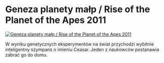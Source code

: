 Geneza planety małp / Rise of the Planet of the Apes 2011 
=============
[![Geneza planety małp / Rise of the Planet of the Apes 2011 ](http://vidos.pl/images/player.gif)](http://vidos.pl/geneza-planety-malp-rise-of-the-planet-of-the-apes-2011)

 W wyniku genetycznych eksperymentów na świat przychodzi wybitnie inteligentny szympans o imieniu Ceasar. Jeden z naukowców postanawia zabrać go do domu.
